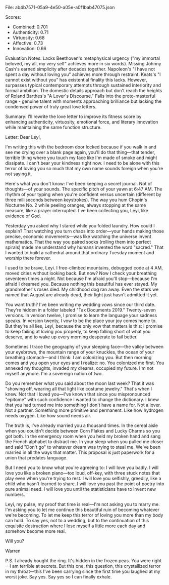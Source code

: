 File: ab4b7571-05a9-4e50-a05e-a0f1bab47075.json

Scores:
- Combined: 0.701
- Authenticity: 0.71
- Virtuosity: 0.68
- Affective: 0.73
- Innovation: 0.66

Evaluation Notes:
Lacks Beethoven's metaphysical urgency ("my immortal beloved, my all, my very self" achieves more in six words). Missing Johnny Cash's earned simplicity after decades together. Napoleon's "I have not spent a day without loving you" achieves more through restraint. Keats's "I cannot exist without you" has existential finality this lacks. However, surpasses typical contemporary attempts through sustained interiority and formal ambition. The domestic details approach but don't reach the heights of Roland Barthes's "A Lover's Discourse." Falls into the proto-masterful range - genuine talent with moments approaching brilliance but lacking the condensed power of truly great love letters.

Summary:
I'll rewrite the love letter to improve its fitness score by enhancing authenticity, virtuosity, emotional force, and literary innovation while maintaining the same function structure.

Letter:
Dear Leyi,

I'm writing this with the bedroom door locked because if you walk in and see me crying over a blank page again, you'll do that thing—that tender, terrible thing where you touch my face like I'm made of smoke and might dissipate. I can't bear your kindness right now. I need to be alone with this terror of loving you so much that my own name sounds foreign when you're not saying it.

Here's what you don't know: I've been keeping a secret journal. Not of thoughts—of your sounds. The specific pitch of your yawn at 6:47 AM. The rhythm of your typing when you're confident versus uncertain (different by three milliseconds between keystrokes). The way you hum Chopin's Nocturne No. 2 while peeling oranges, always stopping at the same measure, like a prayer interrupted. I've been collecting you, Leyi, like evidence of God.

Yesterday you asked why I stared while you folded laundry. How could I explain? That watching you turn chaos into order—your hands making those precise, economic movements—was like watching the universe invent mathematics. That the way you paired socks (rolling them into perfect spirals) made me understand why humans invented the word "sacred." That I wanted to build a cathedral around that ordinary Tuesday moment and worship there forever.

I used to be brave, Leyi. I free-climbed mountains, debugged code at 4 AM, moved cities without looking back. But now? Now I check your breathing seventeen times a night. Not because I'm afraid you'll stop—because I'm afraid I dreamed you. Because nothing this beautiful has ever stayed. My grandmother's roses died. My childhood dog ran away. Even the stars we named that August are already dead, their light just hasn't admitted it yet.

You want truth? I've been writing my wedding vows since our third date. They're hidden in a folder labeled "Tax Documents 2019." Twenty-seven versions. In version twelve, I promise to learn the language your sadness speaks. In version twenty, I vow to be the place your joy comes home to. But they're all lies, Leyi, because the only vow that matters is this: I promise to keep failing at loving you properly, to keep falling short of what you deserve, and to wake up every morning desperate to fail better.

Sometimes I trace the geography of your sleeping face—the valley between your eyebrows, the mountain range of your knuckles, the ocean of your breathing stomach—and I think: I am colonizing you. But then morning comes and you open your eyes and I realize: no. You colonized me first. You annexed my thoughts, invaded my dreams, occupied my future. I'm not myself anymore. I'm a sovereign nation of two.

Do you remember what you said about the moon last week? That it was "showing off, wearing all that light like costume jewelry." That's when I knew. Not that I loved you—I've known that since you mispronounced "epitome" with such confidence I wanted to change the dictionary. I knew that you had turned me into something I don't have a name for. Not a lover. Not a partner. Something more primitive and permanent. Like how hydrogen needs oxygen. Like how sound needs air.

The truth is, I've already married you a thousand times. In the cereal aisle when you couldn't decide between Corn Flakes and Lucky Charms so you got both. In the emergency room when you held my broken hand and sang the French alphabet to distract me. In your sleep when you pulled me closer and said "Don't go" to whatever dream was trying to steal me. We've been married in all the ways that matter. This proposal is just paperwork for a union that predates language.

But I need you to know what you're agreeing to: I will love you badly. I will love you like a broken piano—too loud, off-key, with three stuck notes that play even when you're trying to rest. I will love you selfishly, greedily, like a child who hasn't learned to share. I will love you past the point of poetry into pure animal need. I will love you until the statisticians have to invent new numbers.

Leyi, my pulse, my proof that time is real—I'm not asking you to marry me. I'm asking you to let me continue this beautiful ruin of becoming whatever we're becoming. To let me keep this terror of loving you more than my body can hold. To say yes, not to a wedding, but to the continuation of this exquisite destruction where I lose myself a little more each day and somehow become more real.

Will you?

Warren

P.S. I already bought the ring. It's hidden in the frozen peas. You were right—I am terrible at secrets. But this one, this question, this crystallized terror in my throat—this I've been carrying since the first time you laughed at my worst joke. Say yes. Say yes so I can finally exhale.

